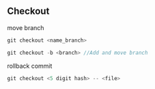 ## Checkout
move branch
```js
git checkout <name_branch>
```
```js
git checkout -b <branch> //Add and move branch
```
rollback commit
```js
git checkout <5 digit hash> -- <file>
```